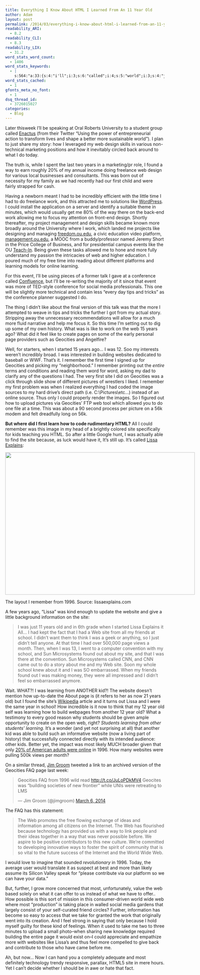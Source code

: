 ```yaml
---
title: Everything I Know About HTML I Learned From An 11 Year Old
author: Adam
layout: post
permalink: /2014/03/everything-i-know-about-html-i-learned-from-an-11-year-old/
readability_ARI:
  - 8.2
readability_CLI:
  - 8.3
readability_LIX:
  - 31.2
word_stats_word_count:
  - 1406
word_stats_keywords:
  - |
    s:564:"a:33:{s:4:"i'll";i:3;s:6:"called";i:4;s:5:"world";i:3;s:4:"just";i:4;s:5:"story";i:3;s:6:"design";i:4;s:5:"years";i:6;s:5:"found";i:4;s:6:"little";i:3;s:4:"time";i:6;s:4:"work";i:5;s:4:"like";i:7;s:5:"given";i:3;s:8:"learning";i:6;s:6:"online";i:3;s:10:"conference";i:3;s:7:"further";i:3;s:4:"feel";i:4;s:4:"page";i:5;s:9:"geocities";i:5;s:8:"building";i:3;s:8:"websites";i:3;s:8:"remember";i:5;s:5:"think";i:3;s:4:"site";i:8;s:8:"pictures";i:3;s:7:"because";i:3;s:5:"lissa";i:4;i:1996;i:4;s:7:"website";i:3;s:11:"information";i:3;s:6:"school";i:4;s:4:"year";i:3;}";
word_stats_cached:
  - 1
gfonts_meta_no_font:
  - 1
dsq_thread_id:
  - 3726015027
categories:
  - Blog
---
```

Later thisweek I&#8217;ll be speaking at Oral Roberts University to a student group called [Enactus][1] (from their Twitter &#8220;Using the power of entrepreneurial action to transform lives and shape a better more sustainable world&#8221;). I plan to just share my story: how I leveraged my web design skills in various non-technical marketing positions and how it inevitably circled back around to what I do today.

The truth is, while I spent the last two years in a marketing/pr role, I found a way to earn roughly 20% of my annual income doing freelance web design for various local businesses and consultants. This was born out of necessity for my family as we had recently had our first child and were fairly strapped for cash.

Having a newborn meant I had to be incredibly efficient with the little time I had to do freelance work, and this attracted me to solutions like [WordPress][2]. I could install the application on a server and identify a suitable theme in minutes, which would usually get me 80% of the way there on the back-end work allowing me to focus my attention on front-end design. Shortly thereafter, my project management and design skills became known more broadly around the University where I work, which landed me projects like designing and managing <a href="http://freedom.ou.edu/" target="_blank">freedom.ou.edu</a>, a civic education video platform, <a href="http://management.ou.edu" target="_blank">management.ou.edu</a>, a MOOC from a buddy/professor named Jeremy Short in the Price College of Business, and for presidential campus events like the OU <a href="http://teachin.ou.edu" target="_blank">Teach-In</a>. Being given these tasks allowed me to hone and more fully understand my passion the intricacies of web and higher education. I poured much of my free time into reading about different platforms and learning models for online learning.

For this event, I&#8217;ll be using pieces of a former talk I gave at a conference called <a href="http://confluenceconference.org/" target="_blank">Confluence</a>, but I&#8217;ll be re-writing the majority of it since that event was more of TED-style conference for social media professionals. This one will be slightly more technical and contain less &#8220;every day tips and tricks&#8221; as the conference planner suggested I do.



The thing I didn&#8217;t like about the final version of this talk was that the more I attempted to weave in tips and tricks the further I got from my actual story. Stripping away the unnecessary recommendations will allow for a much more fluid narrative and help me focus it. So this time I&#8217;m setting out to dig up some of my own history. What was is like to work on the web 15 years ago? What did it feel like to create pages on some of the early personal page providers such as Geocities and Angelfire?

Well, for starters, when I started 15 years ago&#8230; I was 12. Soo my interests weren&#8217;t incredibly broad. I was interested in building websites dedicated to baseball or WWF. That&#8217;s it. I remember the first time I signed up for Geocities and picking my &#8220;neighborhood.&#8221; I remember printing out the *entire* terms and conditions and reading them word for word, asking my dad to clarify any of the questions I had. The very first site I did on Geocities was a click through slide show of different pictures of wrestlers I liked. I remember my first problem was when I realized everything I had coded the image sources to my hard drive&#8217;s direct path (i.e. C:\Pictures\etc&#8230;) instead of an online source. Thus only I could properly render the images. So I figured out how to upload pictures via Geocities&#8217; FTP web tool which allowed you to do one file at a time. This was about a 90 second process per picture on a 56k modem and felt dreadfully long on 56k.

**But where did I first learn how to code rudimentary HTML?** All I could remember was this image in my head of a brightly colored site specifically for kids teaching you HTML. So after a little Google hunt, I was actually able to find the site because, as luck would have it, It&#8217;s still up. It&#8217;s called <a href="http://www.lissaexplains.com/" target="_blank">Lissa Explains</a>:

<div id="attachment_170" style="width: 610px" class="wp-caption alignnone">
  <a href="http://www.lissaexplains.com/lissa.shtml"><img class="size-full wp-image-170" alt="" src="http://adamcroom.com/wp-content/uploads/2014/03/oldlayout.gif" width="600" height="450" /></a>
  
  <p class="wp-caption-text">
    The layout I remember from 1996. Source: lissaexplains.com
  </p>
</div>

A few years ago, &#8220;Lissa&#8221; was kind enough to update the website and give a little background information on the site:

> I was just 11 years old and in 6th grade when I started Lissa Explains it All&#8230; I had kept the fact that I had a Web site from all my friends at school. I didn&#8217;t want them to think I was a geek or anything, so I just didn&#8217;t tell anyone. At that time I had over 500,000 page views a month. Then, when I was 13, I went to a computer convention with my school, and Sun Microsystems found out about my site, and that I was there at the convention. Sun Microsystems called CNN, and CNN came out to do a story about me and my Web site. Soon my whole school knew about it and I was SO embarrassed. When my friends found out I was making money, they were all impressed and I didn&#8217;t feel so embarrassed anymore.

Wait. WHAT?! I was learning from ANOTHER kid?! The website doesn&#8217;t mention how up-to-date the About page is (it refers to her as now 21 years old) but I found the site&#8217;s [Wikipedia][3] article and it turns out Lissa and I were the same year in school! How incredible is it now to think that my 12 year old self was learning how to build webpages from another 12 year old? What a testimony to every good reason why students should be given ample opportunity to create on the open web, right? *Students learning from other students&#8217; learning*. It&#8217;s a wonder (and yet not surprising at all) that another kid was able to build such an informative website (now a living part of history) that successfully connected directly with its intended audience: other kids. Better yet, the impact was most likely MUCH broader given that only <a href="http://www.pewinternet.org/2006/04/26/internet-penetration-and-impact/" target="_blank">20% of American adults were online</a> in 1996. How many websites were pulling 500k views per month?

On a similar thread, <a href="https://twitter.com/jimgroom" target="_blank">Jim Groom</a> tweeted a link to an archived version of the Geocities FAQ page last week:

<blockquote class="twitter-tweet" lang="en">
  <p>
    Geocities FAQ from 1996 wild read <a href="http://t.co/JuLoPDkMV4">http://t.co/JuLoPDkMV4</a> Geocites was &#8220;building societies of new frontier&#8221; while UNIs were retreating to LMS
  </p>
  
  <p>
    — Jim Groom (@jimgroom) <a href="https://twitter.com/jimgroom/statuses/441438782584541184">March 6, 2014</a>
  </p>
</blockquote>

The FAQ has this statement:

> The Web promotes the free flowing exchange of ideas and information among all citizens on the Internet. The Web has flourished because technology has provided us with a way to link people and their ideas together in a way that was never possible before. We aspire to be positive contributors to this new culture. We&#8217;re committed to developing innovative ways to foster the spirit of community that is so vital to the future success of the Internet and the World Wide Web.

I would love to imagine that sounded *revolutionary* in 1996. Today, the average user would translate it as suspect at best and more than likely assume its Silicon Valley speak for &#8220;please contribute via our platform so we can have your data.&#8221;

But, further, I grow more concerned that most, unfortunately, value the web based solely on what it can offer to us instead of what we have to offer.. How possible is this sort of mission in this consumer-driven world wide web where most &#8220;production&#8221; is taking place in walled social media gardens that largely consist of your self-curated friend circles? Further, information has become so easy to access that we take for granted the work that originally went into its creation. And I feel strong in saying that only because I hold myself guilty for these kind of feelings. When it used to take me two to three minutes to upload a small photo&#8211;when sharing new knowledge required building the entire page it would exist on&#8211;I could appreciate and empathize more with websites like Lissa&#8217;s and thus feel more compelled to give back and contribute to those who have came before me.

Ah, but now&#8230; Now I can hand you a completely adequate and most definitely technology trendy responsive, parallax, HTML5 site in mere hours. Yet I can&#8217;t decide whether I should be in awe or hate that fact.

 [1]: https://twitter.com/ORUenactus
 [2]: http://wordpress.org
 [3]: http://en.wikipedia.org/wiki/Lissa_Explains_it_All